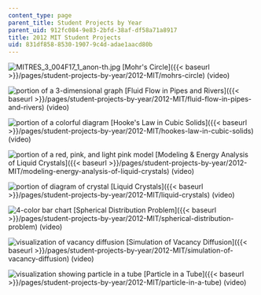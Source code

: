 ```yaml
---
content_type: page
parent_title: Student Projects by Year
parent_uid: 912fc084-9e83-2bfd-38af-df58a71a8917
title: 2012 MIT Student Projects
uid: 831df858-8530-1907-9c4d-adae1aacd80b
---
```


![MITRES_3_004F17_1_anon-th.jpg](BASEURL_PLACEHOLDER/resources/mitres_3_004f17_1_anon-th) [Mohr's Circle]({{< baseurl >}}/pages/student-projects-by-year/2012-MIT/mohrs-circle) (video)

![portion of a 3-dimensional graph](BASEURL_PLACEHOLDER/resources/mitres_3_004f17_2_anon-th) [Fluid Flow in Pipes and Rivers]({{< baseurl >}}/pages/student-projects-by-year/2012-MIT/fluid-flow-in-pipes-and-rivers) (video)

![portion of a colorful diagram](BASEURL_PLACEHOLDER/resources/mitres_3_004f17_3_anon-th) [Hooke's Law in Cubic Solids]({{< baseurl >}}/pages/student-projects-by-year/2012-MIT/hookes-law-in-cubic-solids) (video)

![portion of a red, pink, and light pink model](BASEURL_PLACEHOLDER/resources/mitres_3_004f17_4_javed-th) [Modeling & Energy Analysis of Liquid Crystals]({{< baseurl >}}/pages/student-projects-by-year/2012-MIT/modeling-energy-analysis-of-liquid-crystals) (video)

![portion of diagram of crystal](BASEURL_PLACEHOLDER/resources/mitres_3_004f17_5_healey-th) [Liquid Crystals]({{< baseurl >}}/pages/student-projects-by-year/2012-MIT/liquid-crystals) (video)

![4-color bar chart](BASEURL_PLACEHOLDER/resources/mitres_3_004f17_6_don-th) [Spherical Distribution Problem]({{< baseurl >}}/pages/student-projects-by-year/2012-MIT/spherical-distribution-problem) (video)

![visualization of vacancy diffusion](BASEURL_PLACEHOLDER/resources/mitres_3_004f17_7_chen-th) [Simulation of Vacancy Diffusion]({{< baseurl >}}/pages/student-projects-by-year/2012-MIT/simulation-of-vacancy-diffusion) (video)

![visualization showing particle in a tube](BASEURL_PLACEHOLDER/resources/mitres_3_004f17_8_yamin-th) [Particle in a Tube]({{< baseurl >}}/pages/student-projects-by-year/2012-MIT/particle-in-a-tube) (video)